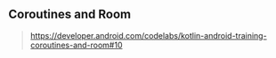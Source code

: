 


## Coroutines and Room

> https://developer.android.com/codelabs/kotlin-android-training-coroutines-and-room#10


<!--stackedit_data:
eyJoaXN0b3J5IjpbMTQxNzU4ODg2OV19
-->